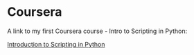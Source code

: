 # Coursera

A link to my first Coursera course - Intro to Scripting in Python:

[Introduction to Scripting in Python](https://www.coursera.org/specializations/introduction-scripting-in-python)
